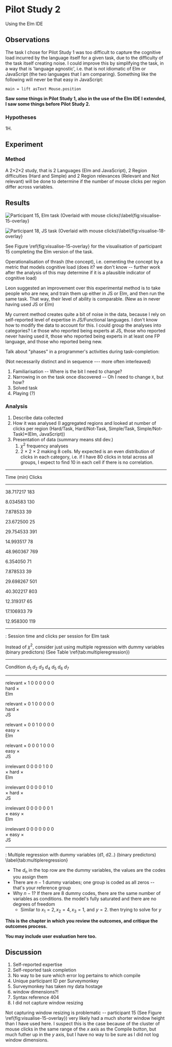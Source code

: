 # Pilot Study 2

Using the Elm IDE

## Observations

The task I chose for Pilot Study 1 was too difficult to capture the cognitive load
incurred by the language itself for a given task, due to the difficulty of the
task itself creating noise.  I could improve this by simplifying the task, in a
way that is 'language agnostic', i.e. that is not idiomatic of Elm or JavaScript
(the two languages that I am comparing).  Something like the following will
never be that easy in JavaScript:

~~~~~~~~~~~~~~~~~~~~~~~~~~~~~~~~~~~~~~~~~~ {.haskell .numberLines}
main = lift asText Mouse.position
~~~~~~~~~~~~~~~~~~~~~~~~~~~~~~~~~~~~~~~~~~~~~~~~~~~~~

**Saw some things in Pilot Study 1, also in the use of the Elm IDE I extended, I
saw some things before Pilot Study 2.**

### Hypotheses

1H. 

## Experiment

### Method

A 2×2×2 study, that is 2 Languages (Elm and JavaScript), 2 Region difficulties
(Hard and Simple) and 2 Region relevances (Relevant and Not relevant) will be
done to determine if the number of mouse clicks per region differ across
variables.

## Results

![Participant 15, Elm task (Overlaid with mouse
clicks)\label{fig:visualise-15-overlay}](visualise-15-overlay.png)

![Participant 18, JS task (Overlaid with mouse
clicks)\label{fig:visualise-18-overlay}](visualise-18-overlay.png)

See Figure \ref{fig:visualise-15-overlay} for the visualisation of participant 15
completing the Elm version of the task.

Operationalisation of thrash (the concept), i.e. cementing the concept by a
metric that models cognitive load (does it? we don't know -- further work after
the analysis of this may determine if it is a plausible indicator of cognitive
load)

Leon suggested an improvement over this experimental method is to take people
who are new, and train them up either in JS or Elm, and then run the same task.
That way, their level of ability is comparable. (New as in never having used JS
or Elm)

My current method creates quite a bit of noise in the data, because I rely on
self-reported level of expertise in JS/Functional languages. I don't know how to
modify the data to account for this. I could group the analyses into categories?
I.e those who reported being experts at JS, those who reported never having used
it, those who reported being experts in at least one FP language, and those who
reported being new.

Talk about "phases" in a programmer's activities during task-completion:

(Not necessarily distinct and in sequence --- more often interleaved)

1. Familiarisation -- Where is the bit I need to change?
2. Narrowing in on the task once discovered -- Oh I need to change `X`, but how?
3. Solved task
4. Playing (?)

### Analysis

1. Describe data collected
1. How it was analysed (I aggregated regions and looked at number of clicks per
   region (Hard/Task, Hard/Not-Task, Simple/Task, Simple/Not-Task)\*(Elm,
   JavaScript))
1. Presentation of data (summary means std dev.)
    1. $\chi^2$ frequency analyses
    1. 2 × 2 × 2 making 8 cells. My expected is an even distribution of clicks in
       each category, i.e. if I have 80 clicks in total across all groups, I
       expect to find 10 in each cell if there is no correlation.

----------- ----------
Time (min)  Clicks
----------- ----------
 38.717217        183

  8.034583        130

  7.878533         39

 23.672500         25

 29.754533        391

 14.993517         78

 48.960367        769

  6.354050         71

  7.878533         39

 29.698267        501

 40.302217        803

 12.319317         65

 17.106933         79

 12.958300        119
----------- ----------

: Session time and clicks per session for Elm task


Instead of $\chi^2$, consider just using multiple regression with dummy
variables (binary predictors) (See Table \ref{tab:multipleregression})

---------- ------ -------- ------ --------- --------- --------- ---------
Condition  $d_1$  $d_2$    $d_3$  $d_4$     $d_5$     $d_6$     $d_7$        
---------- ------ -------- ------ --------- --------- --------- ---------
relevant × 1      0        0      0         0         0         0         
hard ×                                                                    
Elm                                                                 

relevant × 0      1        0      0         0         0         0         
hard ×                                                                    
JS                                                                 

relevant × 0      0        1      0         0         0         0         
easy ×                                                                    
Elm

relevant × 0      0        0      1         0         0         0         
easy ×                                                                    
JS

irrelevant 0      0        0      0         1         0         0         
× hard ×                                                                  
Elm                                                                 

irrelevant 0      0        0      0         0         1         0         
× hard ×                                                                  
JS                                                                 

irrelevant 0      0        0      0         0         0         1         
× easy ×                                                                  
Elm

irrelevant 0      0        0      0         0         0         0         
× easy ×                                                                  
JS
---------- ------ -------- ------ --------- --------- --------- ---------

: Multiple regression with dummy variables (d1, d2..) (binary predictors)
\label{tab:multipleregression}

* The $d_n$ in the top row are the dummy variables, the values are the codes you assign them
* There are $n-1$ dummy variabes; one group is coded as all zeros -- that's your reference group
* Why $n-1$? If there are 8 dummy codes, there are the same number of variables as conditions. the model's fully saturated and there are no degrees of freedom
    * Similar to $x_1 = 2, x_2 = 4, x_3 = 1$, and $y=2$. then trying to solve for $y$


**This is the chapter in which you review the outcomes, and critique the
outcomes process.**

**You may include user evaluation here too.**

## Discussion

1. Self-reported expertise
1. Self-reported task completion
1. No way to be sure which error log pertains to which compile
1. Unique participant ID per Surveymonkey
1. Surveymonkey has taken my data hostage 
1. window dimensions?! 
1. Syntax reference 404
1. I did not capture window resizing

Not capturing window resizing is problematic -- participant 15 (See Figure
\ref{fig:visualise-15-overlay}) very likely had a much shorter window height
than I have used here. I suspect this is the case because of the cluster of
mouse clicks in the same range of the $x$ axis as the Compile button, but much
futher up in the $y$ axis, but I have no way to be sure as I did not log window
dimensions.
